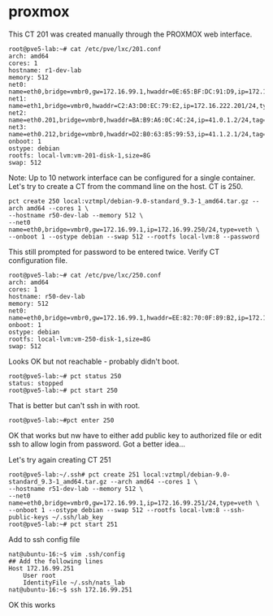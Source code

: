 # proxmox


This CT 201 was created manually through the PROXMOX web interface.

```
root@pve5-lab:~# cat /etc/pve/lxc/201.conf 
arch: amd64
cores: 1
hostname: r1-dev-lab
memory: 512
net0: name=eth0,bridge=vmbr0,gw=172.16.99.1,hwaddr=0E:65:BF:DC:91:D9,ip=172.16.99.201/24,type=veth
net1: name=eth1,bridge=vmbr0,hwaddr=C2:A3:D0:EC:79:E2,ip=172.16.222.201/24,type=veth
net2: name=eth0.201,bridge=vmbr0,hwaddr=BA:B9:A6:0C:4C:24,ip=41.0.1.2/24,tag=201,type=veth
net3: name=eth0.212,bridge=vmbr0,hwaddr=D2:B0:63:85:99:53,ip=41.1.2.1/24,tag=212,type=veth
onboot: 1
ostype: debian
rootfs: local-lvm:vm-201-disk-1,size=8G
swap: 512
```

Note: Up to 10 network interface can be configured for a single container.
Let's try to create a CT from the command line on the host.  CT is 250.

```
pct create 250 local:vztmpl/debian-9.0-standard_9.3-1_amd64.tar.gz --arch amd64 --cores 1 \ 
--hostname r50-dev-lab --memory 512 \
--net0 name=eth0,bridge=vmbr0,gw=172.16.99.1,ip=172.16.99.250/24,type=veth \
--onboot 1 --ostype debian --swap 512 --rootfs local-lvm:8 --password
```

This still prompted for password to be entered twice.  Verify CT configuration file.

```
root@pve5-lab:~# cat /etc/pve/lxc/250.conf 
arch: amd64
cores: 1
hostname: r50-dev-lab
memory: 512
net0: name=eth0,bridge=vmbr0,gw=172.16.99.1,hwaddr=EE:82:70:0F:89:B2,ip=172.16.99.250/24,type=veth
onboot: 1
ostype: debian
rootfs: local-lvm:vm-250-disk-1,size=8G
swap: 512
```

Looks OK but not reachable - probably didn't boot.

```
root@pve5-lab:~# pct status 250
status: stopped
root@pve5-lab:~# pct start 250
```

That is better but can't ssh in with root.  

```
root@pve5-lab:~#pct enter 250
```
OK that works but nw have to either add public key to authorized file or edit ssh to allow login from password.  Got a better idea...


Let's try again creating CT 251
```
root@pve5-lab:~/.ssh# pct create 251 local:vztmpl/debian-9.0-standard_9.3-1_amd64.tar.gz --arch amd64 --cores 1 \
--hostname r51-dev-lab --memory 512 \
--net0 name=eth0,bridge=vmbr0,gw=172.16.99.1,ip=172.16.99.251/24,type=veth \
--onboot 1 --ostype debian --swap 512 --rootfs local-lvm:8 --ssh-public-keys ~/.ssh/lab_key 
root@pve5-lab:~# pct start 251
```


Add to ssh config file 
```
nat@ubuntu-16:~$ vim .ssh/config 
## Add the following lines
Host 172.16.99.251
	User root
	IdentityFile ~/.ssh/nats_lab
nat@ubuntu-16:~$ ssh 172.16.99.251
```


OK this works




